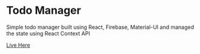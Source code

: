 <h1>Todo Manager</h1>
<p>Simple todo manager built using React, Firebase, Material-UI and managed the state using React Context API</p>
<a href="https://todo-proj-862d2.web.app/">Live Here</a>
